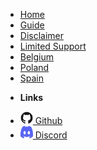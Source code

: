 <!-- docs/_sidebar.md -->

* [Home](/)
* [Guide](guide.md)
* [Disclaimer](disclaimer.md)
* [Limited Support](country.md)
* [Belgium](belgium.md)
* [Poland](poland.md)
* [Spain](spain.md)
  
- **Links**
* <a href="https://github.com/notakitty/thub"><img src="assets/img/github.svg" alt="Github" width="20" height="20"/> Github</a>
* <a href="https://discord.gg/BeycKpmaUY"><img src="assets/img/discord.svg" alt="Discord" width="20" height="20"/> Discord</a>


